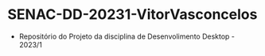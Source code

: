 # SENAC-DD-20231-VitorVasconcelos

 * Repositório do Projeto da disciplina de Desenvolimento Desktop - 2023/1
 
 
